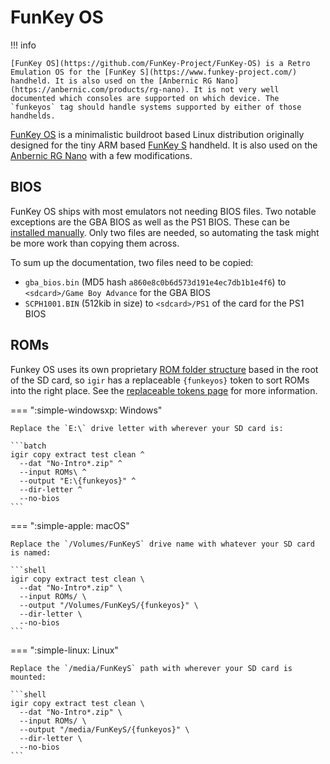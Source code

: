 # FunKey OS

!!! info

    [FunKey OS](https://github.com/FunKey-Project/FunKey-OS) is a Retro Emulation OS for the [FunKey S](https://www.funkey-project.com/) handheld. It is also used on the [Anbernic RG Nano](https://anbernic.com/products/rg-nano). It is not very well documented which consoles are supported on which device. The `funkeyos` tag should handle systems supported by either of those handhelds.

[FunKey OS](https://github.com/FunKey-Project/FunKey-OS) is a minimalistic buildroot based Linux distribution originally designed for the tiny ARM based [FunKey S](https://www.funkey-project.com/) handheld. It is also used on the [Anbernic RG Nano](https://anbernic.com/products/rg-nano) with a few modifications. 

## BIOS

FunKey OS ships with most emulators not needing BIOS files. Two notable exceptions are the GBA BIOS as well as the PS1 BIOS. These can be [installed manually](https://doc.funkey-project.com/user_manual/tutorials/software/gba_bios/). Only two files are needed, so automating the task might be more work than copying them across.

To sum up the documentation, two files need to be copied:

* `gba_bios.bin` (MD5 hash `a860e8c0b6d573d191e4ec7db1b1e4f6`) to `<sdcard>/Game Boy Advance` for the GBA BIOS
* `SCPH1001.BIN` (512kib in size) to `<sdcard>/PS1` of the card for the PS1 BIOS

## ROMs

Funkey OS uses its own proprietary [ROM folder structure](https://github.com/FunKey-Project/FunKey-OS/tree/master/FunKey/board/funkey/rootfs-overlay/usr/games/collections) based in the root of the SD card, so `igir` has a replaceable `{funkeyos}` token to sort ROMs into the right place. See the [replaceable tokens page](../../output/tokens.md) for more information.

=== ":simple-windowsxp: Windows"

    Replace the `E:\` drive letter with wherever your SD card is:

    ```batch
    igir copy extract test clean ^
      --dat "No-Intro*.zip" ^
      --input ROMs\ ^
      --output "E:\{funkeyos}" ^
      --dir-letter ^
      --no-bios
    ```

=== ":simple-apple: macOS"

    Replace the `/Volumes/FunKeyS` drive name with whatever your SD card is named:

    ```shell
    igir copy extract test clean \
      --dat "No-Intro*.zip" \
      --input ROMs/ \
      --output "/Volumes/FunKeyS/{funkeyos}" \
      --dir-letter \
      --no-bios
    ```

=== ":simple-linux: Linux"

    Replace the `/media/FunKeyS` path with wherever your SD card is mounted:

    ```shell
    igir copy extract test clean \
      --dat "No-Intro*.zip" \
      --input ROMs/ \
      --output "/media/FunKeyS/{funkeyos}" \
      --dir-letter \
      --no-bios
    ```
